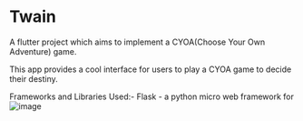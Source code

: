 # Twain
A flutter project which aims to implement a CYOA(Choose Your Own Adventure) game. 

This app provides a cool interface for users to play a CYOA game to decide their destiny.

Frameworks and Libraries Used:-
Flask - a python micro web framework for 
![image](https://user-images.githubusercontent.com/60535124/117575185-5d64c900-b0fe-11eb-850c-f4f45c789a68.png)



